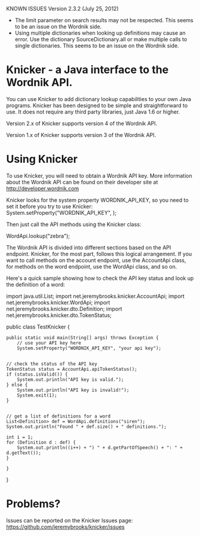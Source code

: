 KNOWN ISSUES
Version 2.3.2 (July 25, 2012)
  * The limit parameter on search results may not be respected. This seems to be an issue on the Wordnik side.
  * Using multiple dictionaries when looking up definitions may cause an error. Use the dictionary SourceDictionary.all or make multiple calls to single dictionaries. This seems to be an issue on the Wordnik side.

# Knicker - a Java interface to the Wordnik API.

You can use Knicker to add dictionary lookup capabilities to your own Java
programs. Knicker has been designed to be simple and straightforward to use. It
does not require any third party libraries, just Java 1.6 or higher.

Version 2.x of Knicker supports version 4 of the Wordnik API.

Version 1.x of Knicker supports version 3 of the Wordnik API.

# Using Knicker
To use Knicker, you will need to obtain a Wordnik API key. More information
about the Wordnik API can be found on their developer site at
http://developer.wordnik.com

Knicker looks for the system property WORDNIK_API_KEY, so you need to set it
before you try to use Knicker:
System.setProperty("WORDNIK_API_KEY", <your API key>);

Then just call the API methods using the Knicker class:

WordApi.lookup("zebra");

The Wordnik API is divided into different sections based on the API endpoint.
Knicker, for the most part, follows this logical arrangement. If you want
to call methods on the account endpoint, use the AccountApi class, for methods
on the word endpoint, use the WordApi class, and so on.

Here's a quick sample showing how to check the API key status and look up the
definition of a word:


import java.util.List;
import net.jeremybrooks.knicker.AccountApi;
import net.jeremybrooks.knicker.WordApi;
import net.jeremybrooks.knicker.dto.Definition;
import net.jeremybrooks.knicker.dto.TokenStatus;

public class TestKnicker {


    public static void main(String[] args) throws Exception {
        // use your API key here
        System.setProperty("WORDNIK_API_KEY", "your api key");


	// check the status of the API key
	TokenStatus status = AccountApi.apiTokenStatus();
	if (status.isValid()) {
	    System.out.println("API key is valid.");
	} else {
	    System.out.println("API key is invalid!");
	    System.exit(1);
	}


	// get a list of definitions for a word
	List<Definition> def = WordApi.definitions("siren");
	System.out.println("Found " + def.size() + " definitions.");

	int i = 1;
	for (Definition d : def) {
	    System.out.println((i++) + ") " + d.getPartOfSpeech() + ": " + d.getText());
	}

    }
}

# Problems?
Issues can be reported on the Knicker Issues page: https://github.com/jeremybrooks/knicker/issues
